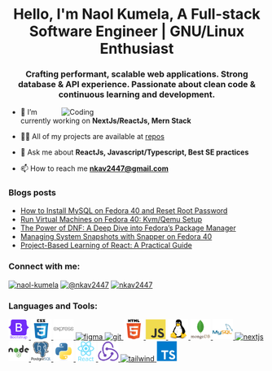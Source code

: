 <h1 align="center">Hello, I'm Naol Kumela, A Full-stack Software Engineer | GNU/Linux Enthusiast</h1>
<h3 align="center">Crafting performant, scalable web applications. Strong database & API experience. Passionate about clean code & continuous learning and development.</h3>
<img align="right" alt="Coding" width="400" src="https://media.giphy.com/media/v1.Y2lkPTc5MGI3NjExZmRxMGRscmdnenBxaGpiMjJuYm50MmV5N3V6cWRmNzhhMWFmZXZvdiZlcD12MV9naWZzX3NlYXJjaCZjdD1n/78XCFBGOlS6keY1Bil/giphy.gif">

- 🔭 I’m currently working on **NextJs/ReactJs, Mern Stack**

- 👨‍💻 All of my projects are available at [repos](https://github.com/nkav2447?tab=repositories)

- 💬 Ask me about **ReactJs, Javascript/Typescript, Best SE practices**

- 📫 How to reach me **nkav2447@gmail.com**

### Blogs posts
<!-- BLOG-POST-LIST:START -->
- [How to Install MySQL on Fedora 40 and Reset Root Password](https://medium.com/@nkav2447/how-to-install-mysql-on-fedora-40-and-reset-root-password-1e18a54a9289?source=rss-911656f0591d------2)
- [Run Virtual Machines on Fedora 40: Kvm/Qemu Setup](https://medium.com/@nkav2447/run-virtual-machines-on-fedora-40-kvm-qemu-setup-aaaa20a50460?source=rss-911656f0591d------2)
- [The Power of DNF: A Deep Dive into Fedora’s Package Manager](https://medium.com/@nkav2447/the-power-of-dnf-a-deep-dive-into-fedoras-package-manager-0cc65531f062?source=rss-911656f0591d------2)
- [Managing System Snapshots with Snapper on Fedora 40](https://medium.com/@nkav2447/managing-system-snapshots-with-snapper-on-fedora-40-834abd8ea1cd?source=rss-911656f0591d------2)
- [Project-Based Learning of React: A Practical Guide](https://medium.com/@nkav2447/project-based-learning-of-react-a-practical-guide-f6f61d3553a7?source=rss-911656f0591d------2)
<!-- BLOG-POST-LIST:END -->

<h3 align="left">Connect with me:</h3>
<p align="left">
<a href="https://linkedin.com/in/naol-kumela" target="blank"><img align="center" src="https://raw.githubusercontent.com/rahuldkjain/github-profile-readme-generator/master/src/images/icons/Social/linked-in-alt.svg" alt="naol-kumela" height="30" width="40" /></a>
<a href="https://medium.com/@nkav2447" target="blank"><img align="center" src="https://raw.githubusercontent.com/rahuldkjain/github-profile-readme-generator/master/src/images/icons/Social/medium.svg" alt="@nkav2447" height="30" width="40" /></a>
<a href="https://www.leetcode.com/nkav2447" target="blank"><img align="center" src="https://raw.githubusercontent.com/rahuldkjain/github-profile-readme-generator/master/src/images/icons/Social/leet-code.svg" alt="nkav2447" height="30" width="40" /></a>
</p>

<h3 align="left">Languages and Tools:</h3>
<p align="left"> <a href="https://getbootstrap.com" target="_blank" rel="noreferrer"> <img src="https://raw.githubusercontent.com/devicons/devicon/master/icons/bootstrap/bootstrap-plain-wordmark.svg" alt="bootstrap" width="40" height="40"/> </a> <a href="https://www.w3schools.com/css/" target="_blank" rel="noreferrer"> <img src="https://raw.githubusercontent.com/devicons/devicon/master/icons/css3/css3-original-wordmark.svg" alt="css3" width="40" height="40"/> </a> <a href="https://expressjs.com" target="_blank" rel="noreferrer"> <img src="https://raw.githubusercontent.com/devicons/devicon/master/icons/express/express-original-wordmark.svg" alt="express" width="40" height="40"/> </a> <a href="https://www.figma.com/" target="_blank" rel="noreferrer"> <img src="https://www.vectorlogo.zone/logos/figma/figma-icon.svg" alt="figma" width="40" height="40"/> </a> <a href="https://git-scm.com/" target="_blank" rel="noreferrer"> <img src="https://www.vectorlogo.zone/logos/git-scm/git-scm-icon.svg" alt="git" width="40" height="40"/> </a> <a href="https://www.w3.org/html/" target="_blank" rel="noreferrer"> <img src="https://raw.githubusercontent.com/devicons/devicon/master/icons/html5/html5-original-wordmark.svg" alt="html5" width="40" height="40"/> </a> <a href="https://developer.mozilla.org/en-US/docs/Web/JavaScript" target="_blank" rel="noreferrer"> <img src="https://raw.githubusercontent.com/devicons/devicon/master/icons/javascript/javascript-original.svg" alt="javascript" width="40" height="40"/> </a> <a href="https://www.linux.org/" target="_blank" rel="noreferrer"> <img src="https://raw.githubusercontent.com/devicons/devicon/master/icons/linux/linux-original.svg" alt="linux" width="40" height="40"/> </a> <a href="https://www.mongodb.com/" target="_blank" rel="noreferrer"> <img src="https://raw.githubusercontent.com/devicons/devicon/master/icons/mongodb/mongodb-original-wordmark.svg" alt="mongodb" width="40" height="40"/> </a> <a href="https://www.mysql.com/" target="_blank" rel="noreferrer"> <img src="https://raw.githubusercontent.com/devicons/devicon/master/icons/mysql/mysql-original-wordmark.svg" alt="mysql" width="40" height="40"/> </a> <a href="https://nextjs.org/" target="_blank" rel="noreferrer"> <img src="https://cdn.worldvectorlogo.com/logos/nextjs-2.svg" alt="nextjs" width="40" height="40"/> </a> <a href="https://nodejs.org" target="_blank" rel="noreferrer"> <img src="https://raw.githubusercontent.com/devicons/devicon/master/icons/nodejs/nodejs-original-wordmark.svg" alt="nodejs" width="40" height="40"/> </a> <a href="https://www.postgresql.org" target="_blank" rel="noreferrer"> <img src="https://raw.githubusercontent.com/devicons/devicon/master/icons/postgresql/postgresql-original-wordmark.svg" alt="postgresql" width="40" height="40"/> </a> <a href="https://www.python.org" target="_blank" rel="noreferrer"> <img src="https://raw.githubusercontent.com/devicons/devicon/master/icons/python/python-original.svg" alt="python" width="40" height="40"/> </a> <a href="https://reactjs.org/" target="_blank" rel="noreferrer"> <img src="https://raw.githubusercontent.com/devicons/devicon/master/icons/react/react-original-wordmark.svg" alt="react" width="40" height="40"/> </a> <a href="https://redux.js.org" target="_blank" rel="noreferrer"> <img src="https://raw.githubusercontent.com/devicons/devicon/master/icons/redux/redux-original.svg" alt="redux" width="40" height="40"/> </a> <a href="https://tailwindcss.com/" target="_blank" rel="noreferrer"> <img src="https://www.vectorlogo.zone/logos/tailwindcss/tailwindcss-icon.svg" alt="tailwind" width="40" height="40"/> </a> <a href="https://www.typescriptlang.org/" target="_blank" rel="noreferrer"> <img src="https://raw.githubusercontent.com/devicons/devicon/master/icons/typescript/typescript-original.svg" alt="typescript" width="40" height="40"/> </a> </p>
